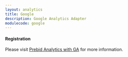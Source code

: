 ```yaml
---
layout: analytics
title: Google
description: Google Analytics Adapter
modulecode: google
---
```


#### Registration

Please visit [Prebid Analytics with GA](/overview/ga-analytics.html) for more information.


